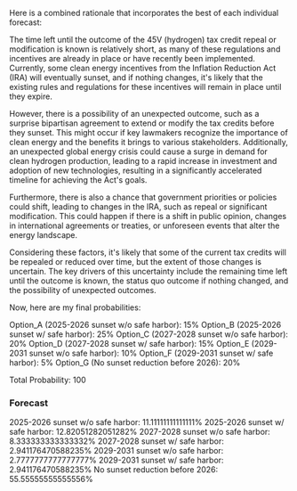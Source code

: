 Here is a combined rationale that incorporates the best of each individual forecast:

The time left until the outcome of the 45V (hydrogen) tax credit repeal or modification is known is relatively short, as many of these regulations and incentives are already in place or have recently been implemented. Currently, some clean energy incentives from the Inflation Reduction Act (IRA) will eventually sunset, and if nothing changes, it's likely that the existing rules and regulations for these incentives will remain in place until they expire.

However, there is a possibility of an unexpected outcome, such as a surprise bipartisan agreement to extend or modify the tax credits before they sunset. This might occur if key lawmakers recognize the importance of clean energy and the benefits it brings to various stakeholders. Additionally, an unexpected global energy crisis could cause a surge in demand for clean hydrogen production, leading to a rapid increase in investment and adoption of new technologies, resulting in a significantly accelerated timeline for achieving the Act's goals.

Furthermore, there is also a chance that government priorities or policies could shift, leading to changes in the IRA, such as repeal or significant modification. This could happen if there is a shift in public opinion, changes in international agreements or treaties, or unforeseen events that alter the energy landscape.

Considering these factors, it's likely that some of the current tax credits will be repealed or reduced over time, but the extent of those changes is uncertain. The key drivers of this uncertainty include the remaining time left until the outcome is known, the status quo outcome if nothing changed, and the possibility of unexpected outcomes.

Now, here are my final probabilities:

Option_A (2025-2026 sunset w/o safe harbor): 15%
Option_B (2025-2026 sunset w/ safe harbor): 25%
Option_C (2027-2028 sunset w/o safe harbor): 20%
Option_D (2027-2028 sunset w/ safe harbor): 15%
Option_E (2029-2031 sunset w/o safe harbor): 10%
Option_F (2029-2031 sunset w/ safe harbor): 5%
Option_G (No sunset reduction before 2026): 20%

Total Probability: 100

### Forecast

2025-2026 sunset w/o safe harbor: 11.11111111111111%
2025-2026 sunset w/ safe harbor: 12.82051282051282%
2027-2028 sunset w/o safe harbor: 8.333333333333332%
2027-2028 sunset w/ safe harbor: 2.941176470588235%
2029-2031 sunset w/o safe harbor: 2.7777777777777777%
2029-2031 sunset w/ safe harbor: 2.941176470588235%
No sunset reduction before 2026: 55.55555555555556%